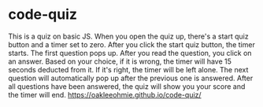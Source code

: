 # code-quiz
This is a quiz on basic JS.
When you open the quiz up, there's a start quiz button and a timer set to zero. After you click the start quiz button,
the timer starts. The first question pops up. After you read the question, you click on an answer. Based on your choice, if it
is wrong, the timer will have 15 seconds deducted from it. If it's right, the timer will be left alone. The next question will
automatically pop up after the previous one is answered. After all questions have been answered, the quiz will show you your
score and the timer will end. 
https://oakleeohmie.github.io/code-quiz/
